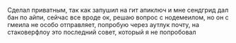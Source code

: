 Сделал приватным, так как запушил на гит апиключ и мне сендгрид дал бан по айпи,
сейчас все вроде ок, решаю вопрос с нодемеилом, но он с гмеила не особо отправляет,
попробую через аутлук почту, на стаковерфлоу это последний совет, который я не попробовал
